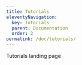 ```yaml
---
title: Tutorials
eleventyNavigation:
  key: Tutorials
  parent: Documentation
  order: 2
permalink: /doc/tutorials/
---
```


Tutorials landing page